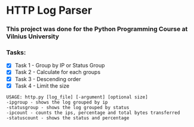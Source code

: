 # HTTP Log Parser
### This project was done for the Python Programming Course at Vilnius University

### Tasks:
- [x] Task 1 - Group by IP or Status Group
- [x] Task 2 - Calculate for each groups 
- [x] Task 3 - Descending order
- [x] Task 4 - Limit the size

```
USAGE: http.py [log_file] [-argument] [optional size]
-ipgroup - shows the log grouped by ip
-statusgroup - shows the log grouped by status
-ipcount - counts the ips, percentage and total bytes transferred
-statuscount - shows the status and percentage
```
